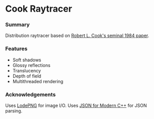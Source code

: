 # Cook Raytracer
### Summary
Distribution raytracer based on [Robert L. Cook's seminal 1984 paper](http://gec.di.uminho.pt/DISCIP/MCGAV/ifr0405/Artigos/Cook-DistributedRayTracing.pdf).

### Features
* Soft shadows
* Glossy reflections
* Translucency
* Depth of field
* Multithreaded rendering

### Acknowledgements
Uses [LodePNG](https://lodev.org/lodepng/) for image I/O.
Uses [JSON for Modern C++](https://github.com/nlohmann/json) for JSON parsing.
